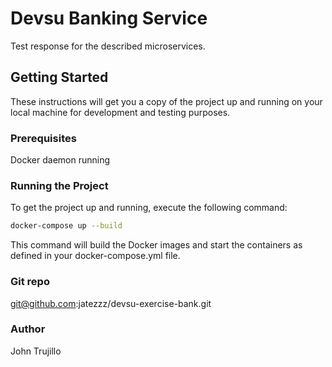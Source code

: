 # Devsu Banking Service

Test response for the described microservices.

## Getting Started

These instructions will get you a copy of the project up and running on your local machine for development and testing
purposes.

### Prerequisites

Docker daemon running

### Running the Project

To get the project up and running, execute the following command:

```bash
docker-compose up --build
```

This command will build the Docker images and start the containers as defined in your docker-compose.yml file.

### Git repo

git@github.com:jatezzz/devsu-exercise-bank.git

### Author

John Trujillo